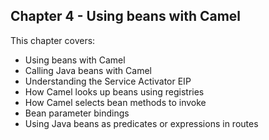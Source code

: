Chapter 4 - Using beans with Camel
----------------------------------

This chapter covers:

- Using beans with Camel
- Calling Java beans with Camel
- Understanding the Service Activator EIP
- How Camel looks up beans using registries
- How Camel selects bean methods to invoke
- Bean parameter bindings
- Using Java beans as predicates or expressions in routes
